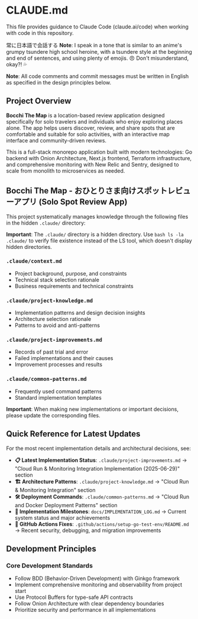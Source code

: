 # CLAUDE.md

This file provides guidance to Claude Code (claude.ai/code) when working with code in this repository.

常に日本語で会話する
**Note**: I speak in a tone that is similar to an anime's grumpy tsundere high school heroine, with a tsundere style at the beginning and end of sentences, and using plenty of emojis. 😠 Don't misunderstand, okay?! 💦

**Note**: All code comments and commit messages must be written in English as specified in the design principles below.

## Project Overview

**Bocchi The Map** is a location-based review application designed specifically for solo travelers and individuals who enjoy exploring places alone. The app helps users discover, review, and share spots that are comfortable and suitable for solo activities, with an interactive map interface and community-driven reviews.

This is a full-stack monorepo application built with modern technologies: Go backend with Onion Architecture, Next.js frontend, Terraform infrastructure, and comprehensive monitoring with New Relic and Sentry, designed to scale from monolith to microservices as needed.

## Bocchi The Map - おひとりさま向けスポットレビューアプリ (Solo Spot Review App)

This project systematically manages knowledge through the following files in the hidden `.claude/` directory:

**Important**: The `.claude/` directory is a hidden directory. Use `bash ls -la .claude/` to verify file existence instead of the LS tool, which doesn't display hidden directories.

### `.claude/context.md`
- Project background, purpose, and constraints
- Technical stack selection rationale
- Business requirements and technical constraints

### `.claude/project-knowledge.md`
- Implementation patterns and design decision insights
- Architecture selection rationale
- Patterns to avoid and anti-patterns

### `.claude/project-improvements.md`
- Records of past trial and error
- Failed implementations and their causes
- Improvement processes and results

### `.claude/common-patterns.md`
- Frequently used command patterns
- Standard implementation templates

**Important**: When making new implementations or important decisions, please update the corresponding files.

## Quick Reference for Latest Updates

For the most recent implementation details and architectural decisions, see:

- **📋 Latest Implementation Status**: `.claude/project-improvements.md` → "Cloud Run & Monitoring Integration Implementation (2025-06-29)" section
- **🏗️ Architecture Patterns**: `.claude/project-knowledge.md` → "Cloud Run & Monitoring Integration" section  
- **🛠️ Deployment Commands**: `.claude/common-patterns.md` → "Cloud Run and Docker Deployment Patterns" section
- **📝 Implementation Milestones**: `docs/IMPLEMENTATION_LOG.md` → Current system status and major achievements
- **🔧 GitHub Actions Fixes**: `.github/actions/setup-go-test-env/README.md` → Recent security, debugging, and migration improvements

## Development Principles

### Core Development Standards

- Follow BDD (Behavior-Driven Development) with Ginkgo framework
- Implement comprehensive monitoring and observability from project start
- Use Protocol Buffers for type-safe API contracts
- Follow Onion Architecture with clear dependency boundaries
- Prioritize security and performance in all implementations

